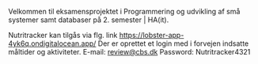 Velkommen til eksamensprojektet i Programmering og udvikling af små systemer samt databaser på 2. semester | HA(it). 

Nutritracker kan tilgås via flg. link https://lobster-app-4yk6q.ondigitalocean.app/
Der er oprettet et login med i forvejen indsatte måltider og aktiviteter.
E-mail: review@cbs.dk
Password: Nutritracker4321
